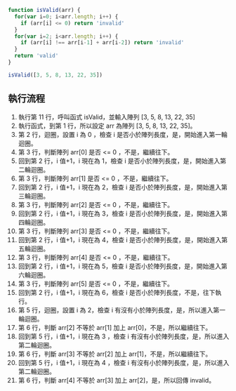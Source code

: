 ``` js
function isValid(arr) {
  for(var i=0; i<arr.length; i++) {
    if (arr[i] <= 0) return 'invalid'
  }
  for(var i=2; i<arr.length; i++) {
    if (arr[i] !== arr[i-1] + arr[i-2]) return 'invalid'
  }
  return 'valid'
}

isValid([3, 5, 8, 13, 22, 35])
```

## 執行流程
1.  執行第 11 行，呼叫函式 isValid，並輸入陣列 [3, 5, 8, 13, 22, 35]
2.  執行函式，到第 1 行，所以設定 arr 為陣列 [3, 5, 8, 13, 22, 35]。
3.  第 2 行，迴圈，設置 i 為 0 ，檢查 i 是否小於陣列長度，是，開始進入第一輪迴圈。
4.  第 3 行，判斷陣列 arr[0] 是否 <= 0 ，不是，繼續往下。
5.  回到第 2 行，i 值+1，i 現在為 1，檢查 i 是否小於陣列長度，是，開始進入第二輪迴圈。
6.  第 3 行，判斷陣列 arr[1] 是否 <= 0 ，不是，繼續往下。
7.  回到第 2 行，i 值+1，i 現在為 2，檢查 i 是否小於陣列長度，是，開始進入第三輪迴圈。
8.  第 3 行，判斷陣列 arr[2] 是否 <= 0 ，不是，繼續往下。
9.  回到第 2 行，i 值+1，i 現在為 3，檢查 i 是否小於陣列長度，是，開始進入第四輪迴圈。
10.  第 3 行，判斷陣列 arr[3] 是否 <= 0 ，不是，繼續往下。
11.  回到第 2 行，i 值+1，i 現在為 4，檢查 i 是否小於陣列長度，是，開始進入第五輪迴圈。
12.  第 3 行，判斷陣列 arr[4] 是否 <= 0 ，不是，繼續往下。
13.  回到第 2 行，i 值+1，i 現在為 5，檢查 i 是否小於陣列長度，是，開始進入第六輪迴圈。
14.  第 3 行，判斷陣列 arr[5] 是否 <= 0 ，不是，繼續往下。
15.  回到第 2 行，i 值+1，i 現在為 6，檢查 i 是否小於陣列長度，不是，往下執行。
16.  第 5 行，迴圈，設置 i 為 2，檢查 i 有沒有小於陣列長度，是，所以進入第一輪迴圈。
17.  第 6 行，判斷 arr[2] 不等於 arr[1] 加上 arr[0]，不是，所以繼續往下。
18.  回到第 5 行，i 值+1，i 現在為 3 ，檢查 i 有沒有小於陣列長度，是，所以進入第二輪迴圈。
19.  第 6 行，判斷 arr[3] 不等於 arr[2] 加上 arr[1]，不是，所以繼續往下。
20.  回到第 5 行，i 值+1，i 現在為 4 ，檢查 i 有沒有小於陣列長度，是，所以進入第二輪迴圈。
21.  第 6 行，判斷 arr[4] 不等於 arr[3] 加上 arr[2]，是，所以回傳 invalid。